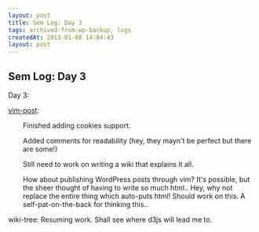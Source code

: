 ```yaml
---
layout: post
title: Sem Log: Day 3
tags: archived-from-wp-backup, logs
createdAt: 2013-01-08 14:04:43
layout: post
---
```


Sem Log: Day 3
--------------
Day 3:

<a title="Vim-Post on GitHub" href="http://github.com/arawind/vim-post" target="_blank">vim-post</a>:
<p style="padding-left: 30px;">Finished adding cookies support.</p>
<p style="padding-left: 30px;">Added comments for readability (hey, they mayn't be perfect but there are some!)</p>
<p style="padding-left: 30px;">Still need to work on writing a wiki that explains it all.</p>
<p style="padding-left: 30px;">How about publishing WordPress posts through vim? It's possible, but the sheer thought of having to write so much html.. Hey, why not replace the entire thing which auto-puts html! Should work on this. A self-pat-on-the-back for thinking this..</p>
wiki-tree: Resuming work. Shall see where d3js will lead me to.